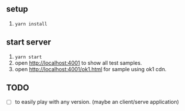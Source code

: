 ## setup

1. `yarn install`

## start server

1. `yarn start`
2. open <http://localhost:4001> to show all test samples.
3. open <http://localhost:4001/ok1.html> for sample using ok1 cdn.

## TODO

- [ ] to easily play with any version. (maybe an client/serve application)
